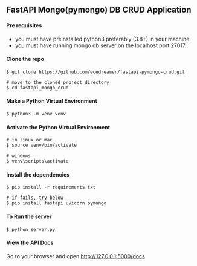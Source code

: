 ## FastAPI Mongo(pymongo) DB CRUD Application ##

#### Pre requisites ####
- you must have preinstalled python3 preferably (3.8+) in your machine
- you must have running mongo db server on the localhost port 27017.

#### Clone the repo ####
```
$ git clone https://github.com/ecedreamer/fastapi-pymongo-crud.git

# move to the cloned project directory
$ cd fastapi_mongo_crud
```
#### Make a Python Virtual Environment ####
```
$ python3 -m venv venv
```
#### Activate the Python Virtual Environment ####
```
# in linux or mac
$ source venv/bin/activate 

# windows
$ venv\scripts\activate
```
#### Install the dependencies ####
```
$ pip install -r requirements.txt

# if fails, try below
$ pip install fastapi uvicorn pymongo
```
#### To Run the server ####
```
$ python server.py
```

#### View the API Docs ####
Go to your browser and open http://127.0.0.1:5000/docs 
